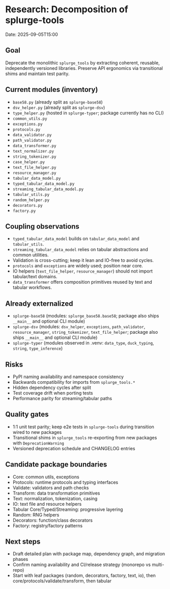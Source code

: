# Research: Decomposition of splurge-tools

Date: 2025-09-05T15:00

## Goal
Deprecate the monolithic `splurge_tools` by extracting coherent, reusable, independently versioned libraries. Preserve API ergonomics via transitional shims and maintain test parity.

## Current modules (inventory)
- `base58.py` (already split as `splurge-base58`)
- `dsv_helper.py` (already split as `splurge-dsv`)
- `type_helper.py` (hosted in `splurge-typer`; package currently has no CLI)
- `common_utils.py`
- `exceptions.py`
- `protocols.py`
- `data_validator.py`
- `path_validator.py`
- `data_transformer.py`
- `text_normalizer.py`
- `string_tokenizer.py`
- `case_helper.py`
- `text_file_helper.py`
- `resource_manager.py`
- `tabular_data_model.py`
- `typed_tabular_data_model.py`
- `streaming_tabular_data_model.py`
- `tabular_utils.py`
- `random_helper.py`
- `decorators.py`
- `factory.py`

## Coupling observations
- `typed_tabular_data_model` builds on `tabular_data_model` and `tabular_utils`.
- `streaming_tabular_data_model` relies on tabular abstractions and common utilities.
- Validation is cross-cutting; keep it lean and IO-free to avoid cycles.
- `protocols` and `exceptions` are widely used; position near core.
- IO helpers (`text_file_helper`, `resource_manager`) should not import tabular/text domains.
- `data_transformer` offers composition primitives reused by text and tabular workflows.

## Already externalized
- `splurge-base58` (modules: `splurge_base58.base58`; package also ships `__main__` and optional CLI module)
- `splurge-dsv` (modules: `dsv_helper`, `exceptions`, `path_validator`, `resource_manager`, `string_tokenizer`, `text_file_helper`; package also ships `__main__` and optional CLI module)
- `splurge-typer` (modules observed in .venv: `data_type`, `duck_typing`, `string`, `type_inference`)

## Risks
- PyPI naming availability and namespace consistency
- Backwards compatibility for imports from `splurge_tools.*`
- Hidden dependency cycles after split
- Test coverage drift when porting tests
- Performance parity for streaming/tabular paths

## Quality gates
- 1:1 unit test parity; keep e2e tests in `splurge-tools` during transition wired to new packages
- Transitional shims in `splurge_tools` re-exporting from new packages with `DeprecationWarning`
- Versioned deprecation schedule and CHANGELOG entries
 

## Candidate package boundaries
- Core: common utils, exceptions
- Protocols: runtime protocols and typing interfaces
- Validate: validators and path checks
- Transform: data transformation primitives
- Text: normalization, tokenization, casing
- IO: text file and resource helpers
- Tabular Core/Typed/Streaming: progressive layering
- Random: RNG helpers
- Decorators: function/class decorators
- Factory: registry/factory patterns

## Next steps
- Draft detailed plan with package map, dependency graph, and migration phases
- Confirm naming availability and CI/release strategy (monorepo vs multi-repo)
- Start with leaf packages (random, decorators, factory, text, io), then core/protocols/validate/transform, then tabular
